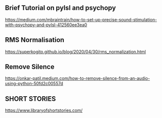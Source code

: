 ## Brief Tutorial on pylsl and psychopy

https://medium.com/mbraintrain/how-to-set-up-precise-sound-stimulation-with-psychopy-and-pylsl-412560ee3ea0


## RMS Normalisation

https://superkogito.github.io/blog/2020/04/30/rms_normalization.html

## Remove Silence

https://onkar-patil.medium.com/how-to-remove-silence-from-an-audio-using-python-50fd2c00557d

## SHORT STORIES

https://www.libraryofshortstories.com/

